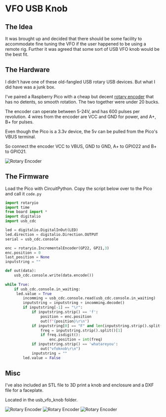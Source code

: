 # VFO USB Knob

## The Idea

It was brought up and decided that there should be some facility to accommodate fine tuning the VFO if the user happened to be using a remote rig. Further it was agreed that some sort of USB VFO knob would be the best fit.

## The Hardware

I didn't have one of these old-fangled USB rotary USB devices. But what I did have was a junk box.

I've paired a Raspberry Pico with a cheap but decent [rotary encoder](https://www.amazon.com/dp/B07JM9YRTQ?psc=1&ref=ppx_yo2ov_dt_b_product_details) that has no detents, so smooth rotation. The two together were under 20 bucks.

The encoder can operate between 5-24V, and has 600 pulses per revolution. 4 wires from the encoder are VCC and GND for power, and A+, B+ for pulses.

Even though the Pico is a 3.3v device, the 5v can be pulled from the Pico's VBUS terminal.

So connect the encoder VCC to VBUS, GND to GND, A+ to GPIO22 and B+ to GPIO21.

![Rotary Encoder](https://github.com/mbridak/not1mm/raw/master/pic/encoder.jpg)

## The Firmware

Load the Pico with CircuitPython. Copy the script below over to the Pico and call it `code.py`

```python
import rotaryio
import time
from board import *
import digitalio
import usb_cdc

led = digitalio.DigitalInOut(LED)
led.direction = digitalio.Direction.OUTPUT
serial = usb_cdc.console

enc = rotaryio.IncrementalEncoder(GP22, GP21,3)
enc.position = 0
last_position = None
inputstring = ""

def out(data):
    usb_cdc.console.write(data.encode())
    
while True:
    if usb_cdc.console.in_waiting:
     led.value = True
        incomming = usb_cdc.console.read(usb_cdc.console.in_waiting)
        inputstring = inputstring + incomming.decode()
        if inputstring[-1] == "\r":
            if inputstring.strip() == 'f':
                position = enc.position
                out(f"{position}\r\n")
            if inputstring[0] == "F" and len(inputstring.strip().split()) == 2:
                freq = inputstring.strip().split()[1]
                if freq.isdigit():
                    enc.position = int(freq)
            if inputstring.strip() == 'whatareyou':
                out("vfoknob\r\n")
            inputstring = ""
        led.value = False
```

## Misc

I've also included an STL file to 3D print a knob and enclosure and a DXF file for a faceplate.

Located in the usb_vfo_knob folder.

![Rotary Encoder](https://github.com/mbridak/not1mm/raw/master/usb_vfo_knob/vfo_knob_1.jpg)
![Rotary Encoder](https://github.com/mbridak/not1mm/raw/master/usb_vfo_knob/vfo_knob_2.jpg)
![Rotary Encoder](https://github.com/mbridak/not1mm/raw/master/usb_vfo_knob/vfo_knob_3.jpg)
